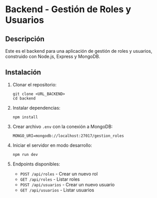 
# Backend - Gestión de Roles y Usuarios

## Descripción
Este es el backend para una aplicación de gestión de roles y usuarios, construido con Node.js, Express y MongoDB.

## Instalación

1. Clonar el repositorio:
   ```
   git clone <URL_BACKEND>
   cd backend
   ```

2. Instalar dependencias:
   ```
   npm install
   ```

3. Crear archivo `.env` con la conexión a MongoDB:
   ```
   MONGO_URI=mongodb://localhost:27017/gestion_roles
   ```

4. Iniciar el servidor en modo desarrollo:
   ```
   npm run dev
   ```

5. Endpoints disponibles:
   - `POST /api/roles` - Crear un nuevo rol
   - `GET /api/roles` - Listar roles
   - `POST /api/usuarios` - Crear un nuevo usuario
   - `GET /api/usuarios` - Listar usuarios

